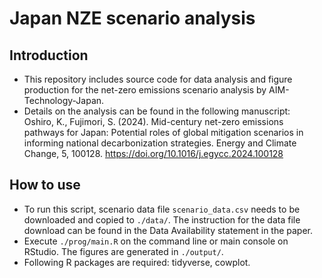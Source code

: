 # Japan NZE scenario analysis

## Introduction

- This repository includes source code for data analysis and figure production for the net-zero emissions scenario analysis by AIM-Technology-Japan.
- Details on the analysis can be found in the following manuscript:  
Oshiro, K., Fujimori, S. (2024). Mid-century net-zero emissions pathways for Japan: Potential roles of global mitigation scenarios in informing national decarbonization strategies. Energy and Climate Change, 5, 100128. https://doi.org/10.1016/j.egycc.2024.100128

## How to use

- To run this script, scenario data file `scenario_data.csv` needs to be downloaded and copied to `./data/`. The instruction for the data file download can be found in the Data Availability statement in the paper.
- Execute `./prog/main.R` on the command line or main console on RStudio. The figures are generated in `./output/`.
- Following R packages are required: tidyverse, cowplot.
